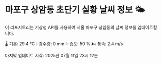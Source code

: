 
# 마포구 상암동 초단기 실황 날씨 정보 🌤️

이 리포지토리는 기상청 API를 사용하여 서울 마포구 상암동의 날씨 정보를 업데이트합니다. 

🌡️ 기온: 29.4 ℃
💧 강수량: 0 mm
💦 습도: 50 %
🌬️ 풍속: 2.4 m/s

마지막 업데이트 시각: 2025년 07월 11일 23시 12분    
